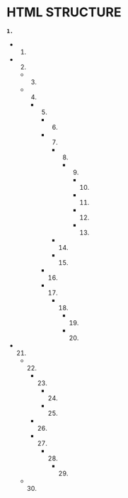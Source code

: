 # HTML STRUCTURE

**`1.`**

- 1.
- 2.
    - 3.
    - 4.
        - 5. 
            - 6. 
            - 7.
                - 8.
                    - 9. 
                        - 10. 
                        - 11.
                        - 12.
                        - 13.

                - 14.
                - 15. 

            - 16. 
            - 17. 
                - 18. 
                    - 19. 
                    - 20. 
- 21.
    - 22.
        - 23.
            - 24.
            - 25. 

        - 26. 
        - 27. 
            - 28. 
                - 29. 
    - 30.   
